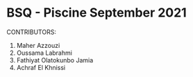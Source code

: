 # BSQ - Piscine September 2021

CONTRIBUTORS:
  1. Maher Azzouzi
  2. Oussama Labrahmi
  3. Fathiyat Olatokunbo Jamia
  4. Achraf El Khnissi
